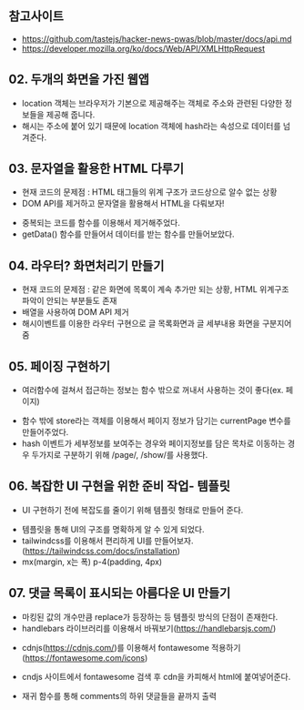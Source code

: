 ## 참고사이트

- https://github.com/tastejs/hacker-news-pwas/blob/master/docs/api.md
- https://developer.mozilla.org/ko/docs/Web/API/XMLHttpRequest

## 02. 두개의 화면을 가진 웹앱

- location 객체는 브라우저가 기본으로 제공해주는 객체로 주소와 관련된 다양한 정보들을 제공해 줍니다.
- 해시는 주소에 붙어 있기 때문에 location 객체에 hash라는 속성으로 데이터를 넘겨준다.

## 03. 문자열을 활용한 HTML 다루기

- 현재 코드의 문제점 : HTML 태그들의 위계 구조가 코드상으로 알수 없는 상황
- DOM API를 제거하고 문자열을 활용해서 HTML을 다뤄보자!

* 중복되는 코드를 함수를 이용해서 제거해주었다.
* getData() 함수를 만들어서 데이터를 받는 함수를 만들어보았다.

## 04. 라우터? 화면처리기 만들기

- 현재 코드의 문제점 : 같은 화면에 목록이 계속 추가만 되는 상황, HTML 위계구조 파악이 안되는 부분들도 존재
- 배열을 사용하여 DOM API 제거
- 해시이벤트를 이용한 라우터 구현으로 글 목록화면과 글 세부내용 화면을 구분지어줌

## 05. 페이징 구현하기

- 여러함수에 걸쳐서 접근하는 정보는 함수 밖으로 꺼내서 사용하는 것이 좋다(ex. 페이지)

* 함수 밖에 store라는 객체를 이용해서 페이지 정보가 담기는 currentPage 변수를 만들어주었다.
* hash 이벤트가 세부정보를 보여주는 경우와 페이지정보를 담은 목차로 이동하는 경우 두가지로 구분하기 위해 /page/, /show/를 사용했다.

## 06. 복잡한 UI 구현을 위한 준비 작업- 템플릿

- UI 구현하기 전에 복잡도를 줄이기 위해 템플릿 형태로 만들어 준다.

* 템플릿을 통해 UI의 구조를 명확하게 알 수 있게 되었다.
* tailwindcss를 이용해서 편리하게 UI를 만들어보자. (https://tailwindcss.com/docs/installation)
* mx(margin, x는 폭) p-4(padding, 4px)

## 07. 댓글 목록이 표시되는 아름다운 UI 만들기

- 마킹된 값의 개수만큼 replace가 등장하는 등 템플릿 방식의 단점이 존재한다.
- handlebars 라이브러리를 이용해서 바꿔보기(https://handlebarsjs.com/)

* cdnjs(https://cdnjs.com/)를 이용해서 fontawesome 적용하기(https://fontawesome.com/icons)
* cndjs 사이트에서 fontawesome 검색 후 cdn을 카피해서 html에 붙여넣어준다.

* 재귀 함수를 통해 comments의 하위 댓글들을 끝까지 출력
